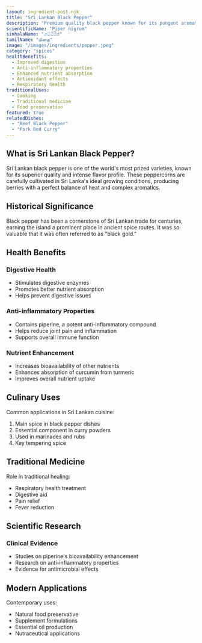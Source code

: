 ```yaml
---
layout: ingredient-post.njk
title: "Sri Lankan Black Pepper"
description: "Premium quality black pepper known for its pungent aroma"
scientificName: "Piper nigrum"
sinhalaName: "ගම්මිරිස්"
tamilName: "மிளகு"
image: "/images/ingredients/pepper.jpeg"
category: "spices"
healthBenefits:
  - Improved digestion
  - Anti-inflammatory properties
  - Enhanced nutrient absorption
  - Antioxidant effects
  - Respiratory health
traditionalUses:
  - Cooking
  - Traditional medicine
  - Food preservation
featured: true
relatedDishes:
  - "Beef Black Pepper"
  - "Pork Red Curry"
---
```


## What is Sri Lankan Black Pepper?

Sri Lankan black pepper is one of the world's most prized varieties, known for its superior quality and intense flavor profile. These peppercorns are carefully cultivated in Sri Lanka's ideal growing conditions, producing berries with a perfect balance of heat and complex aromatics.

## Historical Significance

Black pepper has been a cornerstone of Sri Lankan trade for centuries, earning the island a prominent place in ancient spice routes. It was so valuable that it was often referred to as "black gold."

## Health Benefits

### Digestive Health
- Stimulates digestive enzymes
- Promotes better nutrient absorption
- Helps prevent digestive issues

### Anti-inflammatory Properties
- Contains piperine, a potent anti-inflammatory compound
- Helps reduce joint pain and inflammation
- Supports overall immune function

### Nutrient Enhancement
- Increases bioavailability of other nutrients
- Enhances absorption of curcumin from turmeric
- Improves overall nutrient uptake

## Culinary Uses

Common applications in Sri Lankan cuisine:
1. Main spice in black pepper dishes
2. Essential component in curry powders
3. Used in marinades and rubs
4. Key tempering spice

## Traditional Medicine

Role in traditional healing:
- Respiratory health treatment
- Digestive aid
- Pain relief
- Fever reduction

## Scientific Research

### Clinical Evidence
- Studies on piperine's bioavailability enhancement
- Research on anti-inflammatory properties
- Evidence for antimicrobial effects

## Modern Applications

Contemporary uses:
- Natural food preservative
- Supplement formulations
- Essential oil production
- Nutraceutical applications